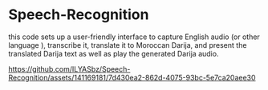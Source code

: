# Speech-Recognition
this code sets up a user-friendly interface to capture English audio (or other language ), transcribe it, translate it to Moroccan Darija, and present the translated Darija text as well as play the generated Darija audio.


https://github.com/ILYASbz/Speech-Recognition/assets/141169181/7d430ea2-862d-4075-93bc-5e7ca20aee30
